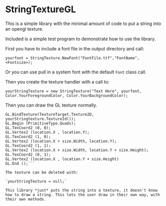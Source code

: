 # StringTextureGL
This is a simple library with the minimal amount of code to put a string into an opengl texture.

Included is a simple test program to demonstrate how to use the library.

First you have to include a font file in the output directory and call:

`yourfont = StringTexture.NewFont("FontFile.ttf","FontName", <Fontsize>);`

Or you can use pull in a system font with the default `Font` class call.

Then you create the texture handler with a call to:

`yourStringTexture = new StringTexture("Text Here", yourfont, Color.YourForegroundColor, Color.YourBackgroundColor);`

Then you can draw the GL texture normally.

```GL.Enable(EnableCap.Texture2D);
GL.BindTexture(TextureTarget.Texture2D, yourStringtexture.TextureId());
GL.Begin (PrimitiveType.Quads);
GL.TexCoord2 (0, 0);
GL.Vertex2 (location.X , location.Y);
GL.TexCoord2 (1, 0);
GL.Vertex2 (location.X + size.Width, location.Y);
GL.TexCoord2 (1, 1);
GL.Vertex2 (location.X + size.Width, location.Y + size.Height);
GL.TexCoord2 (0, 1);
GL.Vertex2 (location.X , location.Y + size.Height)
GL.End ();```

The texture can be deleted with:

`yourStringTexture = null;`

This library *just* puts the string into a texture, it doesn't know how to draw a string. This lets the user draw in their own way, with their own methods.
